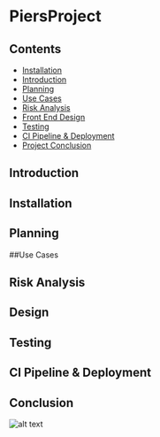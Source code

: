 # PiersProject

## Contents
* [Installation](#Installation)
* [Introduction](#Introduction)
* [Planning](#Planning)
* [Use Cases](#Use)
* [Risk Analysis](#Risk)
* [Front End Design](#Design)
* [Testing](#Testing)
* [CI Pipeline & Deployment](#Deployment)
* [Project Conclusion](#Conclusion)


<a name="Introduction"></a>
## Introduction

<a name="Installation"></a>
## Installation

<a name="Planning"></a>
## Planning

<a name="Use"></a>
##Use Cases

<a name="Risk"></a>
## Risk Analysis

<a name="Design"></a>
## Design

<a name="Testing"></a>
## Testing

<a name="Deployment"></a>
## CI Pipeline & Deployment

<a name="Conclusion"></a>
## Conclusion

![alt text](https://github.com/PCMBarber/PiersProject/master)
